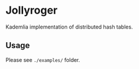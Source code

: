 # Jollyroger

Kademlia implementation of distributed hash tables. 

## Usage

Please see ```./examples/``` folder.

